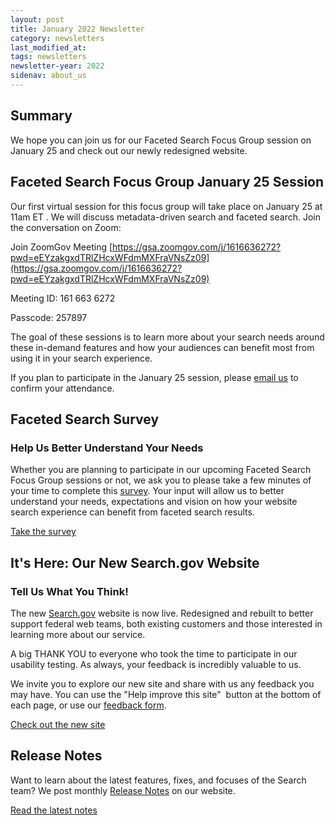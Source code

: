 ```yaml
---
layout: post
title: January 2022 Newsletter
category: newsletters
last_modified_at: 
tags: newsletters
newsletter-year: 2022
sidenav: about_us
---
```


## Summary
We hope you can join us for our Faceted Search Focus Group session on January 25 and check out our newly redesigned website.


## Faceted Search Focus Group January 25 Session
Our first virtual session for this focus group will take place on January 25 at 11am ET . We will discuss metadata-driven search and faceted search. Join the conversation on Zoom:

Join ZoomGov Meeting
[https://gsa.zoomgov.com/j/1616636272?pwd=eEYzakgxdTRlZHcxWFdmMXFraVNsZz09](https://gsa.zoomgov.com/j/1616636272?pwd=eEYzakgxdTRlZHcxWFdmMXFraVNsZz09)

Meeting ID: 161 663 6272

Passcode: 257897

The goal of these sessions is to learn more about your search needs around these in-demand features and how your audiences can benefit most from using it in your search experience. 

If you plan to participate in the January 25 session, please [email us](/cdn-cgi/l/email-protection#1467717566777c54676164647b66603a707d737d607578737b623a737b62) to confirm your attendance.

## Faceted Search Survey
### Help Us Better Understand Your Needs

Whether you are planning to participate in our upcoming Faceted Search Focus Group sessions or not, we ask you to please take a few minutes of your time to complete this [survey](https://touchpoints.app.cloud.gov/touchpoints/3a184266/submit). Your input will allow us to better understand your needs, expectations and vision on how your website search experience can benefit from faceted search results.

[Take the survey](https://touchpoints.app.cloud.gov/touchpoints/3a184266/submit)

## It's Here: Our New Search.gov Website
### Tell Us What You Think!

The new [Search.gov](https://search.gov/) website is now live. Redesigned and rebuilt to better support federal web teams, both existing customers and those interested in learning more about our service. 

A big THANK YOU to everyone who took the time to participate in our usability testing. As always, your feedback is incredibly valuable to us.

We invite you to explore our new site and share with us any feedback you may have. You can use the "Help improve this site"  button at the bottom of each page, or use our [feedback form](https://search.gov/about/feedback.html). 

[Check out the new site](https://search.gov/)

## Release Notes

Want to learn about the latest features, fixes, and focuses of the Search team? We post monthly [Release Notes](https://search.gov/about/updates/releases/) on our website.

[Read the latest notes](https://search.gov/about/updates/releases/december-2021.html)
